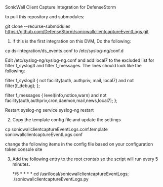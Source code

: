SonicWall Client Capture Integration for DefenseStorm

to pull this repository and submodules:

git clone --recurse-submodules https://github.com/DefenseStorm/sonicwallclientcaptureEventLogs.git

1. If this is the first integration on this DVM, Do the following:

  cp ds-integration/ds_events.conf to /etc/syslog-ng/conf.d

  Edit /etc/syslog-ng/syslog-ng.conf and add local7 to the excluded list for filter f_syslog3 and filter f_messages. The lines should look like the following:

  filter f_syslog3 { not facility(auth, authpriv, mail, local7) and not filter(f_debug); };

  filter f_messages { level(info,notice,warn) and not facility(auth,authpriv,cron,daemon,mail,news,local7); };


  Restart syslog-ng
    service syslog-ng restart

2. Copy the template config file and update the settings

  cp sonicwallclientcaptureEventLogs.conf.template sonicwallclientcaptureEventLogs.conf

  change the following items in the config file based on your configuration
	token
	console
	site

3. Add the following entry to the root crontab so the script will run every
   5 minutes.

   */5 * * * * cd /usr/local/sonicwallclientcaptureEventLogs; ./sonicwallclientcaptureEventLogs.py
